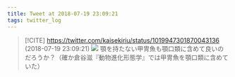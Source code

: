 ```yaml
---
title: Tweet at 2018-07-19 23:09:21
tags: twitter_log
---
```


> [!CITE] https://twitter.com/kaisekiriu/status/1019947301870043136 (2018-07-19 23:09:21)
> ![](https://twitter.com/kaisekiriu/status/1019947301870043136)
> 顎を持たない甲冑魚も顎口類に含めて良いのだろうか？（確か倉谷滋『動物進化形態学』では甲冑魚を顎口類に含めていた）
